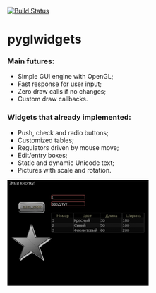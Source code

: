 [![Build Status](https://travis-ci.com/xrombik/pyglwidgets.svg?branch=alpha1)](https://travis-ci.com/xrombik/pyglwidgets)
# pyglwidgets
### Main futures:
- Simple GUI engine with OpenGL;
- Fast response for user input;
- Zero draw calls if no changes;
- Custom draw callbacks.
 
### Widgets that already implemented:
- Push, check and radio buttons;
- Customized tables;
- Regulators driven by mouse move;
- Edit/entry boxes;
- Static and dynamic Unicode text;
- Pictures with scale and rotation.

<img src="https://github.com/xrombik/pyglwidgets/blob/alpha1/main.png" width="320">

